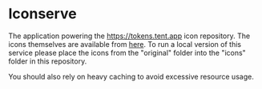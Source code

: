 # Iconserve

The application powering the https://tokens.tent.app icon repository. The icons themselves are available from [here](https://github.com/TENTSLP/tentslp-token-icons). To run a local version of this service please place the icons from the "original" folder into the "icons" folder in this repository. 

You should also rely on heavy caching to avoid excessive resource usage.